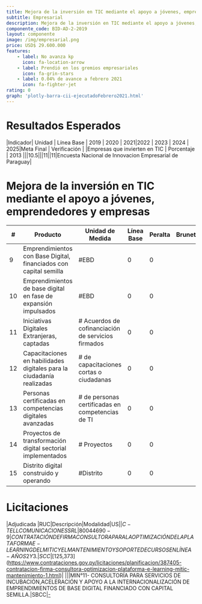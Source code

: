```yaml
---
title: Mejora de la inversión en TIC mediante el apoyo a jóvenes, emprendedores y empresas
subtitle: Empresarial
description: Mejora de la inversión en TIC mediante el apoyo a jóvenes, emprendedores y empresas
componente_code: BID-AD-2-2019
layout: componente
image: /img/empresarial.png
price: USD$ 29.600.000
features:
    - label: No avanza kp
      icon: fa-location-arrow
    - label: Prendió en los gremios empresariales
      icon: fa-grin-stars
    - label: 0.04% de avance a febrero 2021
      icon: fa-fighter-jet
rating: 0
graph: 'plotly-barra-cii-ejecutadoFebrero2021.html'
---
```


# Resultados Esperados

|Indicador| Unidad | Línea Base | 2019 | 2020 | 2021|2022 | 2023 | 2024 | 2025|Meta Final | Verificación |
|Empresas que invierten en TIC | Porcentaje | 2013 |||10.5|||11||11|Encuesta Nacional de Innovacion Empresarial de Paraguay|

# Mejora de la inversión en TIC mediante el apoyo a jóvenes, emprendedores y empresas

|#| Producto | Unidad de Medida| Línea Base|Peralta|Brunetti|Saguier|Esperado|
|-|--------------------|-----------------|-------- |-----------|-|-|--|
|9|Emprendimientos con Base Digital, financiados con capital semilla|#EBD|0|0|||30|
|10|Emprendimientos de base digital en fase de expansión impulsados|#EBD|0|0|||2|
|11|Iniciativas Digitales Extranjeras, captadas|# Acuerdos de cofinanciación de servicios firmados|0|0|||2|
|12|Capacitaciones en habilidades digitales para la ciudadanía realizadas|# de capacitaciones cortas o ciudadanas|0|0|||4000|
|13|Personas certificadas en competencias digitales avanzadas|# de personas certificadas en competencias de TI|0|0|||600|
|14|Proyectos de transformación digital sectorial implementados|# Proyectos|0|0|||2|
|15|Distrito digital construido y operando|#Distrito|0|0|||0|

# Licitaciones

|Adjudicada |RUC|Descripción|Modalidad|US$|
|C-TELL COMUNICACIONES SRL|80044690-9|CONTRATACIÓN DE FIRMA CONSULTORA PARA LA OPTIMIZACIÓN DE LA PLATAFORMA E-LEARNING DEL MITIC Y EL MANTENIMIENTO Y SOPORTE DE CURSOS EN LÍNEA - AÑOS 2 Y 3.|SCC|[$125,373](https://www.contrataciones.gov.py/licitaciones/planificacion/387405-contratacion-firma-consultora-optimizacion-plataforma-e-learning-mitic-mantenimiento-1.html)|
|||MIN°11- CONSULTORÍA PARA SERVICIOS DE INCUBACIÓN,ACELERACIÓN Y APOYO A LA INTERNACIONALIZACIÓN DE EMPRENDIMIENTOS DE BASE DIGITAL FINANCIADO CON CAPITAL SEMILLA.|SBCC|[-](https://www.contrataciones.gov.py/licitaciones/precalificacion/676-2020-incubacion-aceleracion-apoyo-internacionalizacion-emprendimientos-base-digital-fin.html)
